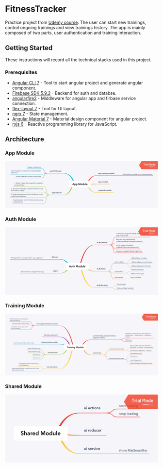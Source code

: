 # FitnessTracker

Practice project from [Udemy course](https://www.udemy.com/angular-full-app-with-angular-material-angularfire-ngrx/). The user can start new trainings, control ongoing trainings and view trainings history. The app is mainly composed of two parts, user authentication and training interaction.

## Getting Started

These instructions will record all the technical stacks used in this project.

### Prerequisites

* [Angular CLI 7](https://cli.angular.io/) - Tool to start angular project and generate angular component.
* [Firebase SDK 5.9.2](https://firebase.google.com/docs/web/setup#config-nodejs-app) - Backend for auth and databse.
* [angularfire2](https://github.com/angular/angularfire2) - Middleware for angular app and firbase service connection.
* [flex-layout 7](https://github.com/angular/flex-layout) - Tool for UI layout.
* [ngrx 7](https://ngrx.io/guide/store/install) - State management.
* [Angular Material 7](https://material.angular.io/guide/getting-started) - Material design component for angular project.
* [rxjs 6](https://github.com/ReactiveX/rxjs) - Reactive programming library for JavaScript.


## Architecture

### App Module
![](https://github.com/yuhaolu1994/fitness-tracker/blob/master/src/app/arts/App%20Module.png)

### Auth Module
![](https://github.com/yuhaolu1994/fitness-tracker/blob/master/src/app/arts/Auth%20Module.png)

### Training Module
![](https://github.com/yuhaolu1994/fitness-tracker/blob/master/src/app/arts/Training%20Module.png)

### Shared Module
![](https://github.com/yuhaolu1994/fitness-tracker/blob/master/src/app/arts/Shared%20Module.png)
